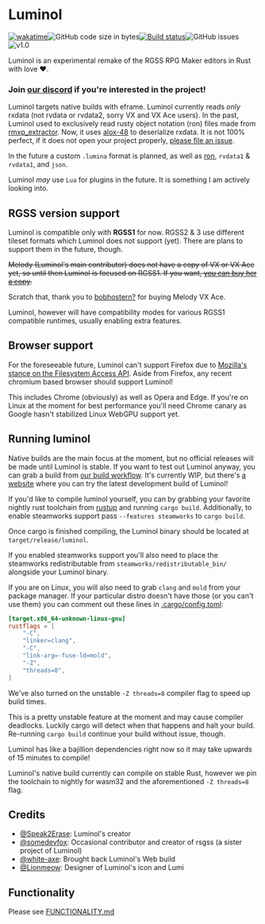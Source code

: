# Luminol

[![wakatime](https://wakatime.com/badge/user/5cff5352-cb55-44dc-819e-b47f231dcfa2/project/edee199a-95c3-4206-b23e-eb6f0a7e06ba.svg)](https://wakatime.com/badge/user/5cff5352-cb55-44dc-819e-b47f231dcfa2/project/edee199a-95c3-4206-b23e-eb6f0a7e06ba)![GitHub code size in bytes](https://img.shields.io/github/languages/code-size/Astrabit-ST/Luminol)[![Build status](https://img.shields.io/github/actions/workflow/status/Astrabit-ST/Luminol/build.yml)](https://github.com/Astrabit-ST/Luminol/actions/workflows/rust.yml)![GitHub issues](https://img.shields.io/github/issues/Astrabit-ST/Luminol)![v1.0](https://img.shields.io/github/milestones/progress/Astrabit-ST/Luminol/1?logo=steam&label=Steam%20release%20progress)

Luminol is an experimental remake of the RGSS RPG Maker editors in Rust with love ❤️.

### Join [our discord](https://discord.gg/8jZKmesKJy) if you're interested in the project!

Luminol targets native builds with eframe. Luminol currently reads *only* rxdata (not rvdata or rvdata2, sorry VX and VX Ace users). In the past, Luminol used to exclusively read rusty object notation (ron) files made from [rmxp_extractor](https://github.com/Speak2Erase/rmxp-extractor). Now, it uses [alox-48](https://github.com/Speak2Erase/alox-48) to deserialize rxdata. It is not 100% perfect, if it does not open your project properly, [please file an issue](https://github.com/Astrabit-ST/Luminol/issues).

In the future a custom `.lumina` format is planned, as well as [ron](https://github.com/ron-rs/ron), `rvdata1` & `rvdata1`, and `json`.

Luminol *may* use `Lua` for plugins in the future. It is something I am actively looking into.

## RGSS version support

Luminol is compatible only with **RGSS1** for now. RGSS2 & 3 use different tileset formats which Luminol does not support (yet).
There are plans to support them in the future, though.

~~Melody (Luminol's main contributor) does not have a copy of VX or VX Ace yet, so until then Luminol is focused on RGSS1. If you want, [you can buy her a copy](https://steamcommunity.com/id/melody-rs/).~~

Scratch that, thank you to [bobhostern?](https://steamcommunity.com/id/bobhostern/) for buying Melody VX Ace.

Luminol, however will have compatibility modes for various RGSS1 compatible runtimes, usually enabling extra features.

## Browser support

For the foreseeable future, Luminol can't support Firefox due to [Mozilla's stance on the Filesystem Access API](https://mozilla.github.io/standards-positions/).
Aside from Firefox, any recent chromium based browser should support Luminol!

This includes Chrome (obviously) as well as Opera and Edge. 
If you're on Linux at the moment for best performance you'll need Chrome canary as Google hasn't stabilized Linux WebGPU support yet.

## Running luminol

Native builds are the main focus at the moment, but no official releases will be made until Luminol is stable.
If you want to test out Luminol anyway, you can grab a build from [our build workflow](https://github.com/Astrabit-ST/Luminol/actions/workflows/build.yml). 
It's currently WIP, but there's [a website](https://luminol.dev) where you can try the latest development build of Luminol!

If you'd like to compile luminol yourself, you can by grabbing your favorite nightly rust toolchain from [rustup](https://rustup.rs) and running `cargo build`.
Additionally, to enable steamworks support pass `--features steamworks` to `cargo build`.

Once cargo is finished compiling, the Luminol binary should be located at `target/release/luminol`. 

If you enabled steamworks support you'll also need to place the steamworks redistributable from `steamworks/redistributable_bin/` alongside your Luminol binary.

If you are on Linux, you will also need to grab `clang` and `mold` from your package manager. 
If your particular distro doesn't have those (or you can't use them) you can comment out these lines in [.cargo/config.toml](/.cargo/config.toml):
```toml
[target.x86_64-unknown-linux-gnu]
rustflags = [
	"-C",
	"linker=clang",
	"-C",
	"link-arg=-fuse-ld=mold",
	"-Z",
	"threads=8",
]
```

We've also turned on the unstable `-Z threads=8` compiler flag to speed up build times. 

This is a pretty unstable feature at the moment and may cause compiler deadlocks.
Luckily cargo will detect when that happens and halt your build. Re-running `cargo build` continue your build without issue, though.

Luminol has like a bajillion dependencies right now so it may take upwards of 15 minutes to compile!

Luminol's native build currently can compile on stable Rust, however we pin the toolchain to nightly for wasm32 and the aforementioned `-Z threads=8` flag.

## Credits

- [@Speak2Erase](https://github.com/Speak2Erase): Luminol's creator
- [@somedevfox](https://github.com/somedevfox): Occasional contributor and creator of rsgss (a sister project of Luminol)
- [@white-axe](https://github.com/white-axe): Brought back Luminol's Web build
- [@Lionmeow](https://github.com/Lionmeow): Designer of Luminol's icon and Lumi

## Functionality

Please see [FUNCTIONALITY.md](/FUNCTIONALITY.md)